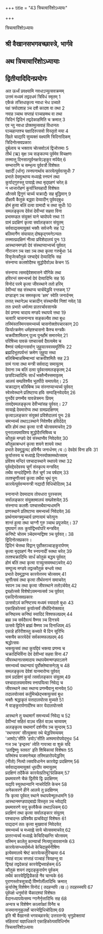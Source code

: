 +++
title = "43 त्रिचत्वारिंशोऽध्यायः"

+++





त्रिचत्वारिंशोऽध्यायः  




  
  
श्री वैखानसभगवच्छास्त्रे, भार्गवे  
---------------------------------  
अथ त्रिचत्वारिंशोऽध्यायाः  
-----------------------------  
द्वितीयादिदिनप्रयोगः  
-----------------------  
अत ऊर्ध्वं प्रवक्ष्यामि नवधाऽप्युत्सवक्रमम्  
उत्तमं मध्यमं तद्वदधमं त्रिविधं स्मृतम् 1  
एकैकं तत्र्तिधाकृत्य नवधा भेध उच्यते  
पक्षं त्रयोदशाह ञ्च दशै कादश वा तथा 2  
नवाह ञ्चाथ सप्ताहं पञ्चाहमथ वा तथा  
त्रिदिनं द्विदिनं तद्वदेकाहमिति च क्रमात् 3  
एव न्तु नवधा प्रोक्तमुत्सवाहं विधानतः  
पञ्चहान्तश्च पक्षादिरुत्सवो विस्तृतो मया 4  
खिले चाद्यापि सुव्यक्तं वक्ष्यामि त्रिदिनादिकम्  
त्रिदिनोत्सवप्रकारः  
दुर्बलाय च भक्ताय चोत्सवोऽयं द्विजोत्तमाः 5  
तीर्थ (ऋ) मृक्ष ञ्च सङ्कल्प्य पूर्वमेव विचक्षणः  
तस्मात्तु दिनसात्पूर्वनक्षत्रेऽङ्कुर मर्पयेत् 6  
सम्भाराणि च सम्भृत्य पूर्ववत्रौ विशेषतः  
रक्षादीं (र्धान्) त्स्नपनार्थाय कारयेत्पूर्ववत्सुधीः 7  
प्रभाते देवमुत्थाप्य मध्याह्ने स्नपनं तथा  
कुर्याद्गुरुस्तु पायाह्ने तथा मृद्ग्रहणं चरेत् 8  
न ध्वजारोहणं कुर्यात्र्तियहादौ विशेषतः  
औत्सवे द्विगुणं चार्च्य चक्राद्यैः सह बुद्धिमान् 9  
दीक्षायै कैतुकं बद्ध्वा देव्यादीन् पूर्ववद्बुधः  
होमं हुत्वा बलिं दत्वा ग्रामादौ च तथा सुधीः 10  
समलङ्कृत्य देवेसं देवीभ्यां सहवा विना  
प्रभामम्डल संयुक्तं याने चापोपये त्तथा 11  
ग्रामं प्रदक्षिणं कृत्वा सर्वालङ्कार संयुतम्  
सर्ववाद्यसमायुक्तं भक्तैः सर्वजनैः सह 12  
बलिमार्गेण संयायात् दोषकृद्गमनेऽन्यतः  
तस्मात्प्रदक्षिणं नीत्वा प्रविशेदालयं पुनः 13  
आस्थानमण्डपे देवं संस्थाप्याभ्यर्च्य पूर्ववत्  
नीराजन ञ्च रक्षा ञ्च तथा कृत्वा गरुर्बुधाः 14  
विसृजेत्कौतुकं पश्चाद्देवं देव्यादिभिः सह  
संस्नाप्य कलशोदैश्च सुद्धोदैर्वाऽथ केचन 15  
  
  
संस्नाप्य त्समाद्देवेशमासने यौगिके तथा  
हविरन्तं समभ्यर्च्य देवं देव्यादिभिः सह 16  
विनोदं परमे कृत्वा जीवस्थाने ततो हरिम्  
देवीभ्यां सह संस्थाप्य चार्चयेद्धवि रन्तकम् 17  
दण्डाङ्ग ञ्च समस्कृत्य 'क्षम' स्वेति जनार्दनम्  
तत्तत् स्थानेऽथ चक्रादीन् संस्थाप्यैवं निशां नयेत् 18  
ततः प्रभाते धर्मात्मा प्रातरर्चावसानके  
देवं प्रणम्य चादाय मण्डपे स्थापये त्तथा 19  
चत्वारि चासनान्यत्र सङ्कल्यैव तथा बुधः  
तस्मिंस्तस्मिन्त्समभ्यर्च्य चासनोक्तोपचारकान् 20  
किर्यात्क्रमेण धर्मज्ञश्चासनो कैश्च मन्त्रकैः  
चक्रवीशामितान् पूज्य पुनर्होमं समारभेत् 21  
परिषिच्य पावकं पश्चात्सर्व दैवत्यमेव च  
वैष्णवं पार्षदान्त्सर्वान् जुहुयात्स्वस्वमूर्तिभिः 22  
ब्रह्मदिभूतपर्यन्तं क्रमेण जुहुया त्तथा  
बलिबिम्बान्नबिम्बाभ्यां चाक्रवीशमितैः सह 23  
ग्रामं गत्वा तथा मन्त्री सर्ववाद्य समायुतम्  
देवाना ञ्च बलिं दत्वा पूर्ववत्समलङ्कृतम् 24  
छत्रपिञ्चादिभिः सार्धं भक्तैन्यैस्समावृतम्  
आलयं सम्प्रविश्यैव भूतपीठे समापयेत्। 25  
चक्राद्यान् बलिबिम्ब ञ्च संस्नाप्याभ्यर्च्य पूर्ववत्  
स्वेस्वेस्थाने प्रतिष्टाप्य हविः सम्यङ्निवेदयेत् 26  
पुनर्देवं प्रणम्यैव यावन्नेत्रमनः प्रियम्  
तावद्देवमलङ्कृत्य देवीभ्यांसह पूर्ववत्। 27  
सायाह्ने देवमारोप्य तथा ग्रामप्रदक्षिणम्  
कृत्वाऽलङ्कार संयुक्तं प्रविशेदालयं पुनः 28  
समभ्यर्च्य तथाऽऽस्थाने निवेश्यैव हविर्ददेत्  
बलि होमं तथा कृत्वा रात्रौ चोत्सवमाचरेत् 29  
पुनरालयमाविश्य शुद्धोदैरभिषिच्य च  
कौतुकं मण्डपे देवं संस्थाप्यैव निवेदयेत् 30  
कौतुकाबन्धनं कृत्वा शयने शायये त्तथा  
प्रभाते देवमुद्धृत्य( हविर्नैव जनार्धनम्।घ।) देवदेवं विना हविः 31  
कुर्यात्तस्य च मध्याह्ने दिनस्योक्तमथोत्सवम्  
प्रविश्य मन्दिरं पश्चादास्थाने स्थापये त्तथा 32  
पूर्ववद्देवदेवस्य चूर्णं संस्कृत्य मन्त्रवित्  
तथैव सन्ददेद्विष्णोः तैलं चूर्ण ञ्च पर्षदाम् 33  
ततश्चूर्णोत्सवं कृत्वा तथैवा भृथं पुनः  
कारयेत्पूर्ववन्मनन्त्री नद्यादौ विधिचोदितम् 34  
  
  
स्नानान्ते देवमादाय तोयधारा पुरस्सरम्  
सर्वालङ्कार संयुक्तमालयं सम्प्रवेशयेत् 35  
संस्नाप्य कलशैः पश्चात्तथैवान्यधामनि  
प्राणस्थाने प्रतिष्टाप्य समभ्यर्च्य निवेदयेत् 36  
प्रार्थनामन्त्रमुच्चार्य प्राणायामं चरेत्पुनः  
शान्तं हुत्वा तथा चाग्नौ गुरु ञ्चाथ प्रपूजयेत्। 37  
पुष्पयागं ततः कुर्याद्विभवोपरि मन्त्रवित्  
कनिष्टे चोत्तम ञ्चेदमन्यद्विश्व ञ्च पूर्ववत्। 38  
द्विदिनोत्सप्रकारः।  
द्विदिनं चेत्तथा विद्वान् पूर्वोक्तञ्चाङ्कुरार्पणम्  
कृत्वा मृद्ग्रहणं नैव स्नपनादीं स्तथा चरेत् 39  
ततश्चक्रादिभिः सार्धं कोतुकं बद्ध्य पूर्ववत्  
होमं बलिं तथा कृत्वा रात्र्युत्सवमथाऽचरेत् 40  
सम्पूज्य मण्डपे तद्वत्कौतुकं बन्धये त्तथा  
प्रभाते देवमुद्धाप्य कारयेत्तस्य चोत्सवम् 41  
चूर्णोत्सवं तथा कृत्वा तीर्थस्नानं समाचरेत्  
स्वपन ञ्च तथा कृत्वा जीवस्थाने ततोऽर्चयेत् 42  
द्व्यहोत्सवे विशेषोऽयमन्यत्सर्व ञ्च पूर्ववत्  
एकदिनोत्सवप्रकारः  
उत्सवोऽयं कनिष्टस्य मध्यमं स्यादतो बुधाः 43  
एकाहिकोत्सवं कुर्यात्सर्वं तीर्थदिनोक्तवत्  
कनिष्ठस्य कनिष्ठं स्यादिदं विश्वफलप्रदम् 44  
ब्रह्म ञ्च सर्वदैवत्यं वैष्णव ञ्च दिनत्रये  
उत्सवे द्विदिने ब्राह्मं वैष्णव ञ्च दिनाधिपम् 45  
एकाहे हरिरीशस्तु कथ्यते चै दिन सूरिभिः  
भक्त्यैव कारयेदेवं सर्वकामफलप्रदम् 46  
श्रद्धोत्सवः  
भक्त्युत्सवं तथा कुर्याद्देवं भक्त्या प्रणम्य च  
चक्रादिभिर्विना देवं देवीभ्यां सहवा विना 47  
जीवस्थानात्समादाय स्थापयेमन्मण्डपाऽसने  
समभ्यर्च्य यथान्यायं पूर्वोक्तेष्वासनेऽषु च 48  
समलङ्कृत्य देवेशं यानमारोप्य पूर्ववत्  
ग्रामं प्रदक्षिणं कुर्या त्सर्वालङ्कार संयुतम् 49  
पश्चादालयमावेश्य स्नापयित्वा निवेद्य च  
जीवस्थाने तथा स्थाप्य प्रणम्यैवानु मानयेत् 50  
तदालयोत्सवं कर्तुमिच्छेद्भक्त्युत्सवं बुधः  
भक्तैः श्रद्धाकृतं यत्तदालयोत्स मुच्यते 51  
नै वाङ्कुरार्पणादींश्च कार येदालयोत्सवे  
  
  
आस्थाने तु यथामार्गं समभ्यर्च्य निवेद्य च 52  
देवीभ्यां सहितं वाऽथ रहितं वाऽथ चाव्ययम्  
अलङ्कृत्य यथामार्गं दर्शनीय ञ्च सुन्दरम् 53  
'रथन्तरम' सीत्युक्त्वा रथे चेद्धरिमव्ययम्  
'अश्वोऽ'सीति 'हयोऽ'सीति अश्वमारोपयेद्भुधः 54  
गज ञ्च 'इन्द्रस्य' त्वेति गायत्र्या वा शुकं यदि  
'प्रतद्विष्णुः स्तवत' इति शिबिकायां विशेषतः 55  
यस्मिंश्च यजमानेच्छा तस्मिन्नारोपयेद्धरिम्  
(नीतो) नित्यो त्सवविधानेन कारयेद्वा प्रदक्षिणम् 56  
सर्ववाद्यसमायुक्तं धूपदीप समायुतम्  
प्रदक्षिणं तदैकैकं कारयेत्प्रतिचू?Rळिकम् 57  
प्रथमावरणे चैकं द्वितीये द्विः प्रदक्षिणम्  
यद्यपि स्युरथान्यानि नाचरेदिति केचन 58  
अनेकावरणे हीने आलये तु प्रदक्षिणम्  
त्रिः कृत्वा पूर्ववत् स्थाने स्थापयेन्मूलधामनि 59  
आस्थानमण्डपाद्बाह्ये विस्तृत ञ्च भवेद्यदि  
प्रथमावरणे यत्तु कृत्वैकैकं तथाऽधिकम् 60  
प्रदक्षिणं तथा कृत्वा सर्वालङ्कार संयुतम्  
पश्चादन्तः प्रविश्यैव ह्यर्चावेद्यां विशेषतः 61  
पाद्यदानं ततः कृत्वा मुखवासं निवेदयेत्  
समभ्यर्च्य च मध्याह्ने साये चोत्सवमाचरेत् 62  
प्रातरभ्यर्च्य मध्याह्ने केचिदिच्छन्ति चोत्सवम्  
यस्मिन् कालेतु काम्यार्चा नित्यपूजावसानके 63  
कारयेत्सन्ध्ययोर्मध्ये केचिदाहुर्मनीषिणः  
इत्येवमालये श्रेष्टं कारयेत्कर्तुरिच्छया 64  
नवाहं वाऽथ सप्ताहं पञ्चाहं त्रियहन्तु वा  
द्वियहं तद्वदेकाहं कारयेद्विभवार्हकम् 65  
कौतुकं शयनं तद्वदङ्कुरार्पण पूर्वकम्  
तथैवं कारयेद्विद्विन्नैकाहे नैव चान्यके 66  
पुराणस्तोत्रसूत्राद्यै र्विष्णोर्लीलादिभिः क्रमात्  
कुर्यात्तेषु विशेषेण विनोदं ( तदहन्यपि।ख।) तदहस्स्वपि 67  
पूर्वपक्षे धनुर्मासे चैकादश्यां विशेषतः  
वेदानध्यापयेत्सम्य ग्गानैर्नृत्तादिभिः सह 68  
अन्यत्र च विशेषेण कालापेक्षां विनैव च  
यजमानानुकूलर्क्षे चारभेद्विधिचोदितम् 69  
इति श्री वैखानसे भगवच्छास्त्रे( उत्तरतन्त्रे) भृगुप्रोक्तायां  
संहितायां यज्ञाधिकारे एकाहिकोत्पवविधिर्नाम  
त्रिचत्वारिंशोऽध्यायः  
